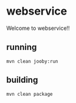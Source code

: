 # webservice

Welcome to webservice!!

## running

    mvn clean jooby:run

## building

    mvn clean package

